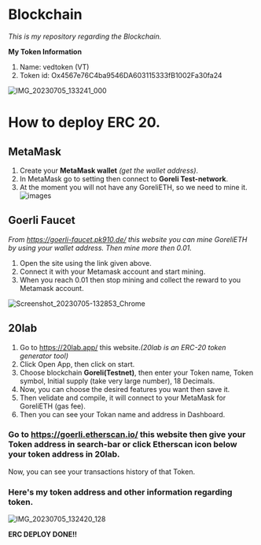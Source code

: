 # Blockchain
*This is my repository regarding the Blockchain.*

**My Token Information**
1. Name: vedtoken (VT)
2. Token id: Ox4567e76C4ba9546DA603115333fB1002Fa30fa24

![IMG_20230705_133241_000](https://github.com/Vedkkp/Blockchain/assets/100022997/c2f72c46-4067-4b8e-9efe-782e7ddfaa68)







# How to deploy ERC 20.

## MetaMask
1. Create your **MetaMask wallet** *(get the wallet address)*.
2. In MetaMask go to setting then connect to **Goreli Test-network**.
3. At the moment you will not have any GoreliETH, so we need to mine it.
![images](https://github.com/Vedkkp/Blockchain/assets/100022997/ad955f30-15b6-4f83-8a44-bf7b1d571ac9)
  
## Goerli Faucet  
*From https://goerli-faucet.pk910.de/ this website you can mine GoreliETH by using your wallet address. Then mine more then 0.01.*

1. Open the site using the link given above.
2. Connect it with your Metamask account and start mining.
3. When you reach 0.01 then stop mining and collect the reward to you Metamask account.

![Screenshot_20230705-132853_Chrome](https://github.com/Vedkkp/Blockchain/assets/100022997/1e346e99-5bc9-4662-a2b6-d9efbeb0feca)


## 20lab
1. Go to https://20lab.app/ this website.*(20lab is an ERC-20 token generator tool)*
2. Click Open App, then click on start.
3. Choose blockchain **Goreli(Testnet)**, then enter your Token name, Token symbol, Initial supply (take very large number), 18 Decimals.
4. Now, you can choose the desired features you want then save it.
5. Then velidate and compile, it will connect to your MetaMask for GoreliETH (gas fee).
6. Then you can see your Tokan name and address in Dashboard.

### Go to https://goerli.etherscan.io/ this website then give your Token address in search-bar or click Etherscan icon below your token address in 20lab. 
Now, you can see your transactions history of that Token.

### Here's my token address and other information regarding token.
![IMG_20230705_132420_128](https://github.com/Vedkkp/Blockchain/assets/100022997/c7c487c3-7681-44b0-9caf-d22241020071)


**ERC DEPLOY DONE!!**
